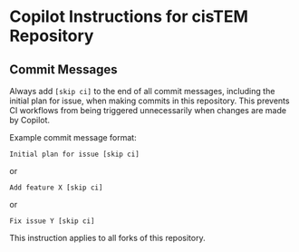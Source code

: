 # Copilot Instructions for cisTEM Repository

## Commit Messages

Always add `[skip ci]` to the end of all commit messages, including the initial plan for issue, when making commits in this repository. This prevents CI workflows from being triggered unnecessarily when changes are made by Copilot.

Example commit message format:

```
Initial plan for issue [skip ci]
```

or

```
Add feature X [skip ci]
```

or

```
Fix issue Y [skip ci]
```

This instruction applies to all forks of this repository.
